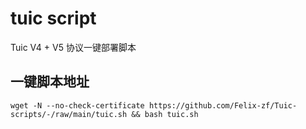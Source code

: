 # tuic script

Tuic V4 + V5 协议一键部署脚本

## 一键脚本地址

```shell
wget -N --no-check-certificate https://github.com/Felix-zf/Tuic-scripts/-/raw/main/tuic.sh && bash tuic.sh
```


